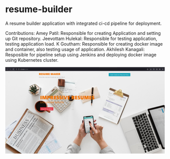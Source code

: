 # resume-builder
A resume builder application with integrated ci-cd pipeline for deployment.

Contributions:
Amey Patil: Responsible for creating Application and setting up Git repository.
Jeevottam Hulekal: Responsible for testing application, testing application load.
K Goutham: Responsible for creating docker image and container, also testing usage of application.
Akhilesh Kanagali: Resposible for pipeline setup using Jenkins and deploying docker image using Kubernetes cluster.

![alt text](image.png)
